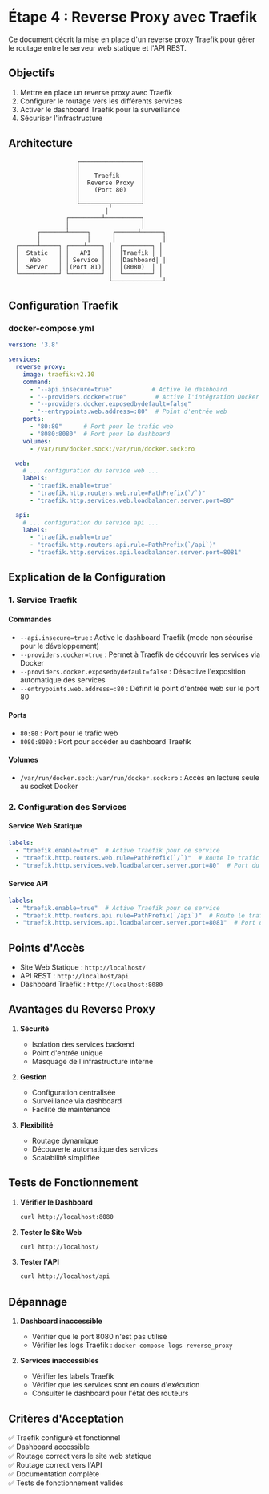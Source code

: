 # Étape 4 : Reverse Proxy avec Traefik

Ce document décrit la mise en place d'un reverse proxy Traefik pour gérer le routage entre le serveur web statique et l'API REST.

## Objectifs

1. Mettre en place un reverse proxy avec Traefik
2. Configurer le routage vers les différents services
3. Activer le dashboard Traefik pour la surveillance
4. Sécuriser l'infrastructure

## Architecture

```
                   ┌─────────────────┐
                   │                 │
                   │    Traefik      │
                   │  Reverse Proxy  │
                   │    (Port 80)    │
                   │                 │
                   └────────┬────────┘
                           │
                ┌─────────┴──────────┐
                │                    │
        ┌───────┴─────┐      ┌──────┴──────┐
        │             │      │             │
  ┌─────┴─────┐ ┌────┴────┐ │  ┌────────┐ │
  │  Static   │ │   API   │ │  │Traefik │ │
  │   Web     │ │ Service │ │  │Dashboard│ │
  │  Server   │ │(Port 81)│ │  │(8080)  │ │
  └───────────┘ └─────────┘ │  └────────┘ │
                            └──────────────┘
```

## Configuration Traefik

### docker-compose.yml

```yaml
version: '3.8'

services:
  reverse_proxy:
    image: traefik:v2.10
    command:
      - "--api.insecure=true"           # Active le dashboard
      - "--providers.docker=true"        # Active l'intégration Docker
      - "--providers.docker.exposedbydefault=false"
      - "--entrypoints.web.address=:80"  # Point d'entrée web
    ports:
      - "80:80"      # Port pour le trafic web
      - "8080:8080"  # Port pour le dashboard
    volumes:
      - /var/run/docker.sock:/var/run/docker.sock:ro

  web:
    # ... configuration du service web ...
    labels:
      - "traefik.enable=true"
      - "traefik.http.routers.web.rule=PathPrefix(`/`)"
      - "traefik.http.services.web.loadbalancer.server.port=80"

  api:
    # ... configuration du service api ...
    labels:
      - "traefik.enable=true"
      - "traefik.http.routers.api.rule=PathPrefix(`/api`)"
      - "traefik.http.services.api.loadbalancer.server.port=8081"
```

## Explication de la Configuration

### 1. Service Traefik

#### Commandes
- `--api.insecure=true` : Active le dashboard Traefik (mode non sécurisé pour le développement)
- `--providers.docker=true` : Permet à Traefik de découvrir les services via Docker
- `--providers.docker.exposedbydefault=false` : Désactive l'exposition automatique des services
- `--entrypoints.web.address=:80` : Définit le point d'entrée web sur le port 80

#### Ports
- `80:80` : Port pour le trafic web
- `8080:8080` : Port pour accéder au dashboard Traefik

#### Volumes
- `/var/run/docker.sock:/var/run/docker.sock:ro` : Accès en lecture seule au socket Docker

### 2. Configuration des Services

#### Service Web Statique
```yaml
labels:
  - "traefik.enable=true"  # Active Traefik pour ce service
  - "traefik.http.routers.web.rule=PathPrefix(`/`)"  # Route le trafic racine
  - "traefik.http.services.web.loadbalancer.server.port=80"  # Port du service
```

#### Service API
```yaml
labels:
  - "traefik.enable=true"  # Active Traefik pour ce service
  - "traefik.http.routers.api.rule=PathPrefix(`/api`)"  # Route le trafic /api
  - "traefik.http.services.api.loadbalancer.server.port=8081"  # Port du service
```

## Points d'Accès

- Site Web Statique : `http://localhost/`
- API REST : `http://localhost/api`
- Dashboard Traefik : `http://localhost:8080`

## Avantages du Reverse Proxy

1. **Sécurité**
   - Isolation des services backend
   - Point d'entrée unique
   - Masquage de l'infrastructure interne

2. **Gestion**
   - Configuration centralisée
   - Surveillance via dashboard
   - Facilité de maintenance

3. **Flexibilité**
   - Routage dynamique
   - Découverte automatique des services
   - Scalabilité simplifiée

## Tests de Fonctionnement

1. **Vérifier le Dashboard**
   ```bash
   curl http://localhost:8080
   ```

2. **Tester le Site Web**
   ```bash
   curl http://localhost/
   ```

3. **Tester l'API**
   ```bash
   curl http://localhost/api
   ```

## Dépannage

1. **Dashboard inaccessible**
   - Vérifier que le port 8080 n'est pas utilisé
   - Vérifier les logs Traefik : `docker compose logs reverse_proxy`

2. **Services inaccessibles**
   - Vérifier les labels Traefik
   - Vérifier que les services sont en cours d'exécution
   - Consulter le dashboard pour l'état des routeurs

## Critères d'Acceptation

✅ Traefik configuré et fonctionnel  
✅ Dashboard accessible  
✅ Routage correct vers le site web statique  
✅ Routage correct vers l'API  
✅ Documentation complète  
✅ Tests de fonctionnement validés
